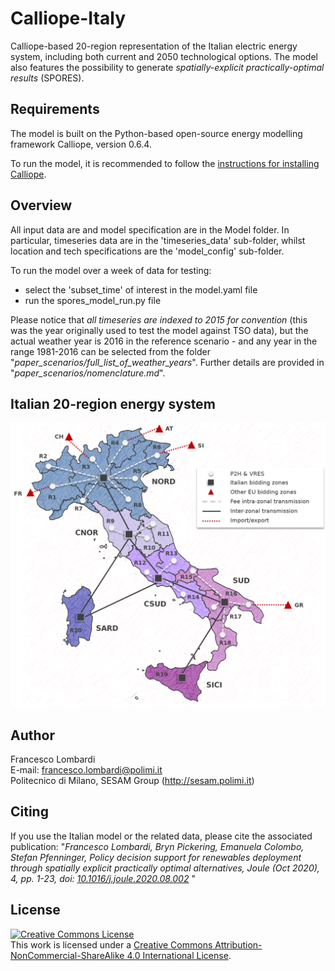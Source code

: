 # Calliope-Italy
Calliope-based 20-region representation of the Italian electric energy system, including both current and 2050 technological options.
The model also features the possibility to generate *spatially-explicit practically-optimal results* (SPORES).

## Requirements
The model is built on the Python-based open-source energy modelling framework Calliope, version 0.6.4. 

To run the model, it is recommended to follow the [instructions for installing Calliope](https://calliope.readthedocs.io/en/stable/user/installation.html).

## Overview
All input data are and model specification are in the Model folder. In particular, timeseries data are in the 'timeseries_data' sub-folder, whilst location and tech specifications are the 'model_config' sub-folder.

To run the model over a week of data for testing:
- select the 'subset_time' of interest in the model.yaml file
- run the spores_model_run.py file

Please notice that *all timeseries are indexed to 2015 for convention* (this was the year originally used to test the model against TSO data), but the actual weather year is 2016 in the reference scenario - and any year in the range 1981-2016 can be selected from the folder "*paper_scenarios/full_list_of_weather_years*". Further details are provided in "*paper_scenarios/nomenclature.md*".

## Italian 20-region energy system

<img src="https://github.com/FLomb/Calliope-Italy/blob/master/italy_model_map.png" width="600">

## Author
Francesco Lombardi </br>
E-mail: francesco.lombardi@polimi.it </br>
Politecnico di Milano, SESAM Group (http://sesam.polimi.it) </br>

## Citing
If you use the Italian model or the related data, please cite the associated publication: "*Francesco Lombardi, Bryn Pickering, Emanuela Colombo, Stefan Pfenninger, Policy decision support for renewables deployment through spatially explicit practically optimal alternatives, Joule (Oct 2020), 4, pp. 1-23, doi: [10.1016/j.joule.2020.08.002](https://doi.org/10.1016/j.joule.2020.08.002)* "

## License
<a rel="license" href="http://creativecommons.org/licenses/by-nc-sa/4.0/"><img alt="Creative Commons License" style="border-width:0" src="https://i.creativecommons.org/l/by-nc-sa/4.0/88x31.png" /></a><br />This work is licensed under a <a rel="license" href="http://creativecommons.org/licenses/by-nc-sa/4.0/">Creative Commons Attribution-NonCommercial-ShareAlike 4.0 International License</a>.

